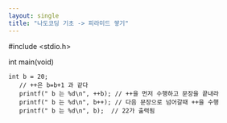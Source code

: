 ```yaml
---
layout: single
title: "나도코딩 기초 -> 피라미드 쌓기"
---
```


 #include <stdio.h>
 
 
 int main(void)
 
 ```
 int b = 20;
	// ++은 b=b+1 과 같다
	printf(" b 는 %d\n", ++b); // ++을 먼저 수행하고 문장을 끝내라
	printf(" b 는 %d\n", b++); // 다음 문장으로 넘어갈때 ++을 수행
	printf(" b 는 %d\n", b);  // 22가 출력됨
  ```
